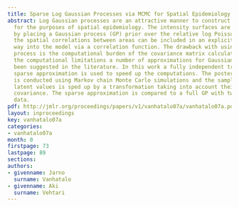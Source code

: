 ```yaml
---
title: Sparse Log Gaussian Processes via MCMC for Spatial Epidemiology
abstract: Log Gaussian processes are an attractive manner to construct intensity surfaces
  for the purposes of spatial epidemiology. The intensity surfaces are naturally smoothed
  by placing a Gaussian process (GP) prior over the relative log Poisson rate, and
  the spatial correlations between areas can be included in an explicit and natural
  way into the model via a correlation function. The drawback with using a Gaussian
  process is the computational burden of the covariance matrix calculations.  To overcome
  the computational limitations a number of approximations for Gaussian process have
  been suggested in the literature. In this work a fully independent training conditional
  sparse approximation is used to speed up the computations. The posterior inference
  is conducted using Markov chain Monte Carlo simulations and the sampling of the
  latent values is sped up by a transformation taking into account their posterior
  covariance. The sparse approximation is compared to a full GP with two sets of mortality
  data.
pdf: http://jmlr.org/proceedings/papers/v1/vanhatalo07a/vanhatalo07a.pdf
layout: inproceedings
key: vanhatalo07a
categories:
- vanhatalo07a
month: 0
firstpage: 73
lastpage: 89
sections: 
authors:
- givenname: Jarno
  surname: Vanhatalo
- givenname: Aki
  surname: Vehtari
---
```

